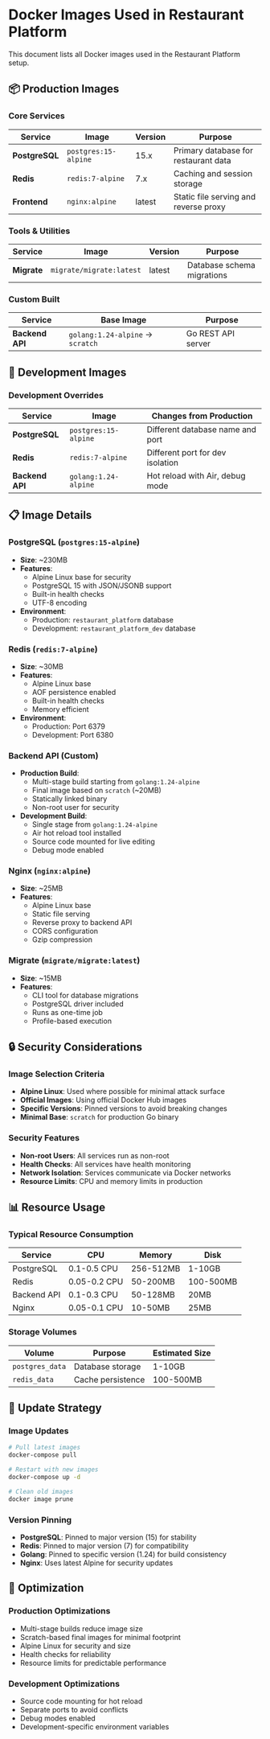 # Docker Images Used in Restaurant Platform

This document lists all Docker images used in the Restaurant Platform setup.

## 📦 Production Images

### Core Services

| Service | Image | Version | Purpose |
|---------|-------|---------|---------|
| **PostgreSQL** | `postgres:15-alpine` | 15.x | Primary database for restaurant data |
| **Redis** | `redis:7-alpine` | 7.x | Caching and session storage |
| **Frontend** | `nginx:alpine` | latest | Static file serving and reverse proxy |

### Tools & Utilities

| Service | Image | Version | Purpose |
|---------|-------|---------|---------|
| **Migrate** | `migrate/migrate:latest` | latest | Database schema migrations |

### Custom Built

| Service | Base Image | Purpose |
|---------|------------|---------|
| **Backend API** | `golang:1.24-alpine` → `scratch` | Go REST API server |

## 🔧 Development Images

### Development Overrides

| Service | Image | Changes from Production |
|---------|-------|------------------------|
| **PostgreSQL** | `postgres:15-alpine` | Different database name and port |
| **Redis** | `redis:7-alpine` | Different port for dev isolation |
| **Backend API** | `golang:1.24-alpine` | Hot reload with Air, debug mode |

## 📋 Image Details

### PostgreSQL (`postgres:15-alpine`)
- **Size**: ~230MB
- **Features**: 
  - Alpine Linux base for security
  - PostgreSQL 15 with JSON/JSONB support
  - Built-in health checks
  - UTF-8 encoding
- **Environment**: 
  - Production: `restaurant_platform` database
  - Development: `restaurant_platform_dev` database

### Redis (`redis:7-alpine`)
- **Size**: ~30MB
- **Features**:
  - Alpine Linux base
  - AOF persistence enabled
  - Built-in health checks
  - Memory efficient
- **Environment**:
  - Production: Port 6379
  - Development: Port 6380

### Backend API (Custom)
- **Production Build**:
  - Multi-stage build starting from `golang:1.24-alpine`
  - Final image based on `scratch` (~20MB)
  - Statically linked binary
  - Non-root user for security
- **Development Build**:
  - Single stage from `golang:1.24-alpine`
  - Air hot reload tool installed
  - Source code mounted for live editing
  - Debug mode enabled

### Nginx (`nginx:alpine`)
- **Size**: ~25MB
- **Features**:
  - Alpine Linux base
  - Static file serving
  - Reverse proxy to backend API
  - CORS configuration
  - Gzip compression

### Migrate (`migrate/migrate:latest`)
- **Size**: ~15MB
- **Features**:
  - CLI tool for database migrations
  - PostgreSQL driver included
  - Runs as one-time job
  - Profile-based execution

## 🔒 Security Considerations

### Image Selection Criteria
- **Alpine Linux**: Used where possible for minimal attack surface
- **Official Images**: Using official Docker Hub images
- **Specific Versions**: Pinned versions to avoid breaking changes
- **Minimal Base**: `scratch` for production Go binary

### Security Features
- **Non-root Users**: All services run as non-root
- **Health Checks**: All services have health monitoring
- **Network Isolation**: Services communicate via Docker networks
- **Resource Limits**: CPU and memory limits in production

## 📊 Resource Usage

### Typical Resource Consumption

| Service | CPU | Memory | Disk |
|---------|-----|--------|------|
| PostgreSQL | 0.1-0.5 CPU | 256-512MB | 1-10GB |
| Redis | 0.05-0.2 CPU | 50-200MB | 100-500MB |
| Backend API | 0.1-0.3 CPU | 50-128MB | 20MB |
| Nginx | 0.05-0.1 CPU | 10-50MB | 25MB |

### Storage Volumes

| Volume | Purpose | Estimated Size |
|--------|---------|----------------|
| `postgres_data` | Database storage | 1-10GB |
| `redis_data` | Cache persistence | 100-500MB |

## 🔄 Update Strategy

### Image Updates
```bash
# Pull latest images
docker-compose pull

# Restart with new images
docker-compose up -d

# Clean old images
docker image prune
```

### Version Pinning
- **PostgreSQL**: Pinned to major version (15) for stability
- **Redis**: Pinned to major version (7) for compatibility
- **Golang**: Pinned to specific version (1.24) for build consistency
- **Nginx**: Uses latest Alpine for security updates

## 🚀 Optimization

### Production Optimizations
- Multi-stage builds reduce image size
- Scratch-based final images for minimal footprint
- Alpine Linux for security and size
- Health checks for reliability
- Resource limits for predictable performance

### Development Optimizations
- Source code mounting for hot reload
- Separate ports to avoid conflicts
- Debug modes enabled
- Development-specific environment variables